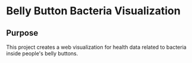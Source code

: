 # Belly Button Bacteria Visualization

## Purpose
This project creates a web visualization for health data related to bacteria inside people's belly buttons.
